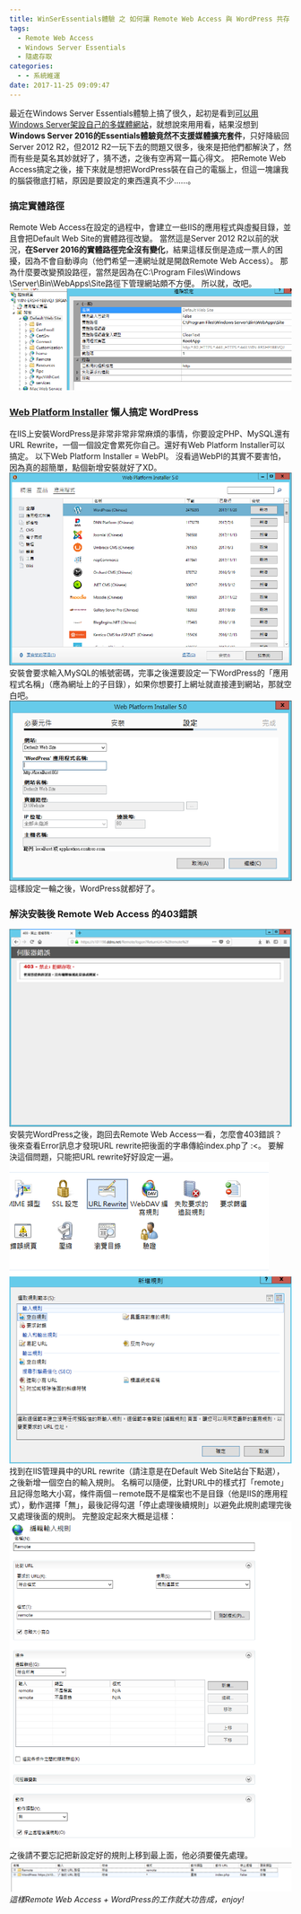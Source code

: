 ```yaml
---
title: WinSerEssentials體驗 之 如何讓 Remote Web Access 與 WordPress 共存
tags:
  - Remote Web Access
  - Windows Server Essentials
  - 隨處存取
categories:
  - - 系統維運
date: 2017-11-25 09:09:47
---
```


最近在Windows Server Essentials體驗上搞了很久，起初是看到[可以用Windows Server架設自己的多媒體網站](https://dotblogs.com.tw/swater111/2013/05/09/103308)，就想說來用用看，結果沒想到**Windows Server 2016的Essentials體驗竟然不支援媒體擴充套件**，只好降級回Server 2012 R2，但2012 R2一玩下去的問題又很多，後來是把他們都解決了，然而有些是莫名其妙就好了，猜不透，之後有空再寫一篇心得文。 把Remote Web Access搞定之後，接下來就是想把WordPress裝在自己的電腦上，但這一塊讓我的腦袋徹底打結，原因是要設定的東西還真不少......。
<!-- more -->
### 搞定實體路徑

Remote Web Access在設定的過程中，會建立一些IIS的應用程式與虛擬目錄，並且會把Default Web Site的實體路徑改變。 當然這是Server 2012 R2以前的狀況，**在Server 2016的實體路徑完全沒有變化**，結果這樣反倒是造成一票人的困擾，因為不會自動導向（他們希望一連網址就是開啟Remote Web Access）。 那為什麼要改變預設路徑，當然是因為在C:\\Program Files\\Windows \\Server\\Bin\\WebApps\\Site路徑下管理網站頗不方便。 所以就，改吧。 ![01](/post_image/2018/06/01.png)

### [Web Platform Installer](https://www.microsoft.com/web/downloads/platform.aspx) 懶人搞定 WordPress

在IIS上安裝WordPress是非常非常非常麻煩的事情，你要設定PHP、MySQL還有URL Rewrite，一個一個設定會累死你自己。還好有Web Platform Installer可以搞定。 以下Web Platform Installer = WebPI。 沒看過WebPI的其實不要害怕，因為真的超簡單，點個新增安裝就好了XD。 ![02](/post_image/2018/06/02.png) 安裝會要求輸入MySQL的帳號密碼，完事之後還要設定一下WordPress的「應用程式名稱」（應為網址上的子目錄），如果你想要打上網址就直接連到網站，那就空白吧。 ![03](/post_image/2018/06/03-1.png) 這樣設定一輪之後，WordPress就都好了。

### 解決安裝後 Remote Web Access 的403錯誤

![04](/post_image/2018/06/04.png) 安裝完WordPress之後，跑回去Remote Web Access一看，怎麼會403錯誤？ 後來查看Error訊息才發現URL rewrite把後面的字串傳給index.php了 :<。 要解決這個問題，只能把URL rewrite好好設定一遍。 ![05](/post_image/2018/06/05.png) ![06](/post_image/2018/06/06.png) 找到在IIS管理員中的URL rewrite（請注意是在Default Web Site站台下點選），之後新增一個空白的輸入規則。 名稱可以隨便，比對URL中的樣式打「remote」且記得忽略大小寫，條件兩個－remote既不是檔案也不是目錄（他是IIS的應用程式），動作選擇「無」，最後記得勾選「停止處理後續規則」以避免此規則處理完後又處理後面的規則。 完整設定起來大概是這樣： ![07](/post_image/2018/06/07.png) 之後請不要忘記把新設定好的規則上移到最上面，他必須要優先處理。 ![08](/post_image/2018/06/08.png) _這樣Remote Web Access + WordPress的工作就大功告成，enjoy!_